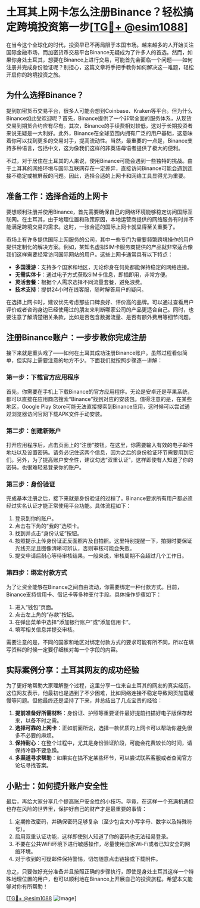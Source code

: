 # 土耳其上网卡怎么注册Binance？轻松搞定跨境投资第一步[[TG💪+ @esim1088](https://t.me/s/esim1088)]

在当今这个全球化的时代，投资早已不再局限于本国市场。越来越多的人开始关注国际金融市场，而加密货币交易平台Binance无疑成为了许多人的首选。然而，如果你身处土耳其，想要在Binance上进行交易，可能首先会面临一个问题——如何注册并完成身份验证呢？别担心，这篇文章将手把手教你如何解决这一难题，轻松开启你的跨境投资之旅。

## 为什么选择Binance？

提到加密货币交易平台，很多人可能会想到Coinbase、Kraken等平台。但为什么Binance如此受欢迎呢？首先，Binance提供了一个非常全面的服务体系，从现货交易到期货合约应有尽有。其次，Binance的手续费相对较低，这对于长期投资者来说无疑是一大利好。此外，Binance在全球范围内拥有广泛的用户基础，这意味着你可以找到更多的交易对手，提高流动性。当然，最重要的一点是，Binance支持多种语言，包括中文，这为像我们这样的非英语母语者提供了极大的便利。

不过，对于居住在土耳其的人来说，使用Binance可能会遇到一些独特的挑战。由于土耳其的网络环境与国际互联网存在一定差异，直接访问Binance可能会遇到连接不稳定或被屏蔽的问题。因此，选择合适的上网卡和网络工具显得尤为重要。

## 准备工作：选择合适的上网卡

要想顺利注册并使用Binance，首先需要确保自己的网络环境能够稳定访问国际互联网。在土耳其，由于地理位置和政策原因，本地运营商提供的网络服务有时并不能满足跨境交易的需求。这时，一张合适的国际上网卡就显得至关重要了。

市场上有许多提供国际上网服务的公司，其中一些专门为需要频繁跨境操作的用户提供定制化的解决方案。例如，某知名虚拟SIM卡服务商提供的产品就非常适合像我们这样需要经常访问国际网站的用户。这些上网卡通常具有以下特点：

- **多国漫游**：支持多个国家和地区，无论你身在何处都能保持稳定的网络连接。
- **无需实体卡**：通过电子方式获取SIM卡信息，即插即用，非常方便。
- **灵活套餐**：根据个人需求选择不同流量套餐，避免浪费。
- **技术支持**：提供24小时在线客服，随时解答用户的疑问。

在选择上网卡时，建议优先考虑那些口碑良好、评价高的品牌。可以通过查看用户评价或者咨询身边已经使用过的朋友来判断哪家公司的产品更适合自己。同时，也要注意了解清楚相关条款，比如是否包含数据流量、是否有额外费用等细节问题。

## 注册Binance账户：一步步教你完成注册

接下来就是重头戏了——如何在土耳其成功注册Binance账户。虽然过程看似简单，但实际上需要注意的地方不少。下面我们就按照步骤逐一讲解：

### 第一步：下载官方应用程序

首先，你需要在手机上下载Binance的官方应用程序。无论是安卓还是苹果系统，都可以直接在应用商店搜索“Binance”找到对应的安装包。值得注意的是，在某些地区，Google Play Store可能无法直接搜索到Binance应用，这时候可以尝试通过浏览器访问官网下载APK文件手动安装。

### 第二步：创建新账户

打开应用程序后，点击页面上的“注册”按钮。在这里，你需要输入有效的电子邮件地址以及设置密码。请务必记住这两个信息，因为之后的身份验证环节需要用到它们。另外，为了提高账户安全性，建议勾选“双重认证”，这样即使有人知道了你的密码，也很难轻易登录你的账户。

### 第三步：身份验证

完成基本注册之后，接下来就是身份验证的过程了。Binance要求所有用户都必须经过实名认证才能正常使用平台功能。具体流程如下：

1. 登录到你的账户。
2. 点击右下角的“我的”选项卡。
3. 找到并点击“身份认证”按钮。
4. 按照提示上传身份证正反面照片及自拍照。这里特别提醒一下，拍摄时要保证光线充足且图像清晰可辨认，否则审核可能会失败。
5. 提交申请后耐心等待审核结果。一般来说，审核周期不会超过几个工作日。

### 第四步：绑定付款方式

为了让资金能够在Binance之间自由流动，你需要绑定一种付款方式。目前，Binance支持信用卡、借记卡等多种支付手段。具体操作步骤如下：

1. 进入“钱包”页面。
2. 点击左上角的“存款”按钮。
3. 在弹出菜单中选择“添加银行账户”或“添加信用卡”。
4. 填写相关信息并提交审核。

需要注意的是，不同的国家和地区对绑定付款方式的要求可能有所不同，所以在填写资料的时候一定要仔细核对每一个字段的内容。

## 实际案例分享：土耳其网友的成功经验

为了更好地帮助大家理解整个过程，这里分享一位来自土耳其的网友的真实经历。这位网友表示，他最初也是遇到了不少困难，比如网络连接不稳定导致网页加载缓慢等问题。但他最终还是坚持了下来，并总结出了几点宝贵的经验：

1. **提前准备好所需材料**：身份证、护照等重要证件最好提前扫描好电子版保存起来，以备不时之需。
2. **选择可靠的上网卡**：正如前面所说，选择一款优质的上网卡可以帮助你避免很多不必要的麻烦。
3. **保持耐心**：在整个过程中，尤其是身份验证阶段，可能会花费较长的时间，请保持冷静不要急躁。
4. **多渠道寻求帮助**：如果实在搞不定某些环节，可以尝试联系客服或者查阅官方论坛寻找答案。

## 小贴士：如何提升账户安全性

最后，再给大家分享几个提高账户安全性的小技巧。毕竟，在这样一个充满机遇但也存在风险的世界里，保护好自己的财产才是最重要的事情：

1. 定期修改密码，并确保密码足够复杂（至少包含大小写字母、数字以及特殊符号）。
2. 启用双重认证功能，这样即使别人知道了你的密码也无法轻易登录。
3. 不要在公共WiFi环境下进行敏感操作，尽量使用自家Wi-Fi或者已知安全的网络环境。
4. 对于收到的可疑邮件保持警惕，切勿随意点击链接或下载附件。

总之，只要做好充分准备并且按照正确的步骤执行，即使是身处土耳其这样一个特殊地理位置的用户，也可以顺利地在Binance上开展自己的投资旅程。希望本文能够对你有所帮助！

[[TG💪+ @esim1088](https://t.me/s/esim1088) ![Image](https://i.postimg.cc/4NQfJmqS/Snipaste-2025-05-13-00-14-12.png)]